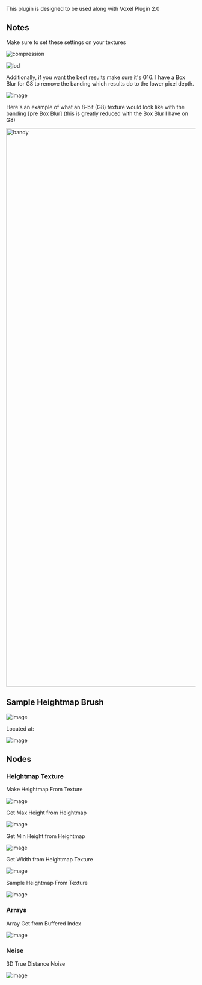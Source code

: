 This plugin is designed to be used along with Voxel Plugin 2.0

## Notes
Make sure to set these settings on your textures

![compression](https://github.com/DanWaheed/VoxelExtraPlugin/assets/117957636/0b6c5b6d-7b95-44b0-8bec-0308fcd4ec9c)

![lod](https://github.com/DanWaheed/VoxelExtraPlugin/assets/117957636/f1e8aead-754b-4369-a0d7-29343ac90baf)

Additionally, if you want the best results make sure it's G16. I have a Box Blur for G8 to remove the banding which results do to the lower pixel depth.

![image](https://github.com/DanWaheed/VoxelExtraPlugin/assets/117957636/18fac62b-fa2b-4f7c-955e-198ae42ec3a5)

Here's an example of what an 8-bit (G8) texture would look like with the banding [pre Box Blur] (this is greatly reduced with the Box Blur I have on G8)

<img width="1482" alt="bandy" src="https://github.com/DanWaheed/VoxelExtraPlugin/assets/117957636/2eb8a04e-e8ee-4528-a65b-73e4c4785085">



## Sample Heightmap Brush
![image](https://github.com/DanWaheed/VoxelExtraPlugin/assets/117957636/6858c6ca-d7da-4cec-82cf-cd01cc92bb45)

Located at:

![image](https://github.com/DanWaheed/VoxelExtraPlugin/assets/117957636/d9a77473-e927-4758-954f-0dee50f0f86b)

## Nodes

### Heightmap Texture
Make Heightmap From Texture

![image](https://github.com/DanWaheed/VoxelExtraPlugin/assets/117957636/3335b394-5f35-40cd-a3fa-4c361c08284d)

Get Max Height from Heightmap

![image](https://github.com/DanWaheed/VoxelExtraPlugin/assets/117957636/a1b4f817-d7b7-4fbd-8ea9-50f1b16a7b18)

Get Min Height from Heightmap

![image](https://github.com/DanWaheed/VoxelExtraPlugin/assets/117957636/26b94842-d44d-4408-8d3d-3a8670d8f35c)

Get Width from Heightmap Texture

![image](https://github.com/DanWaheed/VoxelExtraPlugin/assets/117957636/f3d78966-5177-4b8b-acf7-9c6ad2b1b7fc)

Sample Heightmap From Texture

![image](https://github.com/DanWaheed/VoxelExtraPlugin/assets/117957636/d63d705e-3d27-4176-9343-ba868fc5637b)

### Arrays
Array Get from Buffered Index

![image](https://github.com/DanWaheed/VoxelExtraPlugin/assets/117957636/1cce12cb-3204-4d19-93ac-05509d8c83e5)

### Noise
3D True Distance Noise

![image](https://github.com/DanWaheed/VoxelExtraPlugin/assets/117957636/7ec67c8e-01eb-4086-aa7d-5457251d92ac)
